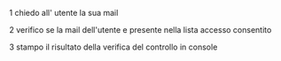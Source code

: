  1 chiedo all' utente la sua mail

 2 verifico se la mail dell'utente e presente nella lista accesso consentito

 3 stampo il risultato della verifica del controllo in console